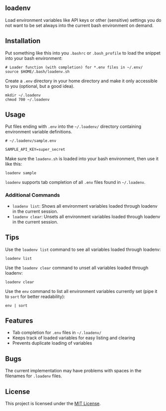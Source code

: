 ## loadenv

Load environment variables like API keys or other (sensitive) settings you do not want to be set always into the current bash environment on demand.

## Installation

Put something like this into you `.bashrc` or `.bash_profile` to load the snippet into your bash environment:

```shell
# Loader function (with completion) for *.env files in ~/.env/
source $HOME/.bash/loadenv.sh
```

Create a `.env` directory in your home directory and make it only accessible to you (optional, but a good idea).

```shell
mkdir ~/.loadenv
chmod 700 ~/.loadenv
```

## Usage

Put files ending with `.env` into the `~/.loadenv/` directory containing environment variable definitions.

```shell
# ~/.loadenv/sample.env

SAMPLE_API_KEY=super_secret
```

Make sure the `loadenv.sh` is loaded into your bash environment, then use it like this:

```shell
loadenv sample
```

`loadenv` supports tab completion of all `.env` files found in `~/.loadenv`.

### Additional Commands

- `loadenv list`: Shows all environment variables loaded through loadenv in the current session.
- `loadenv clear`: Unsets all environment variables loaded through loadenv in the current session.

## Tips

Use the `loadenv list` command to see all variables loaded through loadenv:

```shell
loadenv list
```

Use the `loadenv clear` command to unset all variables loaded through loadenv:

```shell
loadenv clear
```

Use the `env` command to list all environment variables currently set (pipe it to `sort` for better readability):

```shell
env | sort
```

## Features

- Tab completion for `.env` files in `~/.loadenv/`
- Keeps track of loaded variables for easy listing and clearing
- Prevents duplicate loading of variables

## Bugs

The current implementation may have problems with spaces in the filenames for `.loadenv` files.

## License

This project is licensed under the [MIT License](LICENSE).
